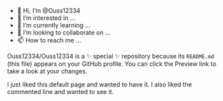 - 👋 Hi, I’m @Ouss12334
- 👀 I’m interested in ...
- 🌱 I’m currently learning ...
- 💞️ I’m looking to collaborate on ...
- 📫 How to reach me ...

<!---
comment
--->
Ouss12334/Ouss12334 is a ✨ special ✨ repository because its `README.md` (this file) appears on your GitHub profile.
You can click the Preview link to take a look at your changes.


I just liked this default page and wanted to have it.
I also liked the commented line and wanted to see it.
